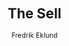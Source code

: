---
title: "The Sell"
author: "Fredrik Eklund"
img: "the_sell.jpg"
review: "Started with nothing. Did a two-week course, and now he's the number one broker in Manhattan"
---